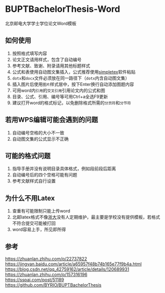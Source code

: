 # BUPTBachelorThesis-Word
北京邮电大学学士学位论文Word模板

## 如何使用
1. 按照格式填写内容
2. 论文正文请用样式，包含了自动编号
3. 参考文献、致谢、附录请用其他标题样式 
4. 公式和表使用自动图文集插入，公式推荐使用[simpletex](https://simpletex.cn/)软件粘贴
5. `dotx`和`docx`文件必须放在同一路径下（`dotx`内含自动图文集）
6. 插入图片后使用`图片`样式居中，按下Enter换行自动添加图题内容
7. 可用word内`引用`的`交叉引用`引用论文内的公式和图
8. 目录、公式、引用、编号等可用Ctrl+a全选F9更新
9. 建议打开word的格式标记，以免删除格式所需的`分页符`和`分节符`

## 若用WPS编辑可能会遇到的问题
1. 自动编号空格的大小不一致
2. 自动图文集的公式显示不正确

## 可能的格式问题
1. 指导手册并没有说明目录具体格式，例如段前段后距离
2. 自动编号后的四个空格可能有问题
3. 参考文献样式自行设置

## 为什么不用Latex
1. 查重有可能限制只能上传word
2. 北邮latex格式不像[浙大](https://github.com/TheNetAdmin/zjuthesis)没有人定期维护，最主要是学校没有提供模板，若格式不符合提交可能被打回
3. word容易上手，所见即所得

## 参考
https://zhuanlan.zhihu.com/p/22737822  
https://jingyan.baidu.com/article/a65957f48b74b165e77f9b4a.html  
https://blog.csdn.net/qq_42759162/article/details/120689931  
https://zhuanlan.zhihu.com/p/157316196  
https://sspai.com/post/51189  
https://github.com/BYRIO/BUPTBachelorThesis
